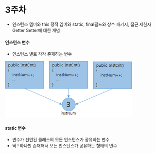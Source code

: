 # 3주차

* 인스턴스 멤버와 this 정적 멤버와 static, final필드와 상수 패키지, 접근 제한자 Getter Setter에 대한 개념

#### 인스턴스 변수

* 인스턴스 별로 각각 존재하는 변수

![](/import.png)

#### static 변수

* 변수가 선언된 클래스의 모든 인스턴스가 공유하는 변수
* 딱 ! 하나만 존재해서 모든 인스턴스가 공유하는 형태의 변수



